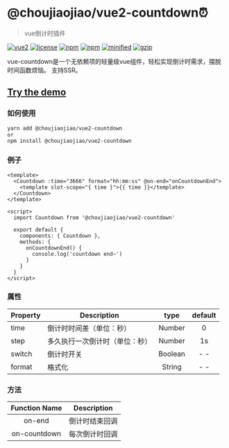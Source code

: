 # @choujiaojiao/vue2-countdown⏰

> vue倒计时插件

[![vue2](https://img.shields.io/badge/vue-2.x-brightgreen.svg)](https://vuejs.org/)
[![license](https://img.shields.io/github/license/mashape/apistatus.svg)](https://github.com/gassnake999/vue-countdown)
[![npm](https://img.shields.io/npm/v/@choujiaojiao/vue2-countdown.svg)](https://www.npmjs.com/package/@choujiaojiao/vue2-countdown)
[![npm](https://img.shields.io/npm/dm/@choujiaojiao/vue2-countdown.svg)](https://npmcharts.com/compare/@choujiaojiao/vue2-countdown)
[![minified](https://badgen.net/bundlephobia/min/@choujiaojiao/vue2-countdown)](https://bundlephobia.com/result?p=@choujiaojiao/vue2-countdown)
[![gzip](https://badgen.net/bundlephobia/minzip/@choujiaojiao/vue2-countdown)](https://bundlephobia.com/result?p=@choujiaojiao/vue2-countdown)

vue-countdown是一个无依赖项的轻量级vue组件，轻松实现倒计时需求，摆脱时间函数烦恼。
支持SSR。

## [Try the demo](https://gassnake999.github.io/vue-countdown/)

### 如何使用

```bash
yarn add @choujiaojiao/vue2-countdown
or
npm install @choujiaojiao/vue2-countdown
```

### 例子

```vue
<template>
  <Countdown :time="3666" format="hh:mm:ss" @on-end="onCountdownEnd">
    <template slot-scope="{ time }">{{ time }}</template>
  </Countdown>
</template>

<script>
  import Countdown from '@choujiaojiao/vue2-countdown'
  
  export default {
    components: { Countdown },
    methods: {
      onCountdownEnd() {
        console.log('countdown end~')
      }
    }
  }
</script>
```

### 属性

| Property | Description                    |  type   | default |
| -------- | ------------------------------ | :-----: | :-----: |
| time     | 倒计时时间差（单位：秒）       | Number  |    0    |
| step     | 多久执行一次倒计时（单位：秒） | Number  |   1s    |
| switch   | 倒计时开关                     | Boolean |   - -   |
| format   | 格式化                         | String  |   - -   |

### 方法

| Function Name | Description    |
| :-----------: | -------------- |
|    on-end     | 倒计时结束回调 |
| on-countdown  | 每次倒计时回调 |
